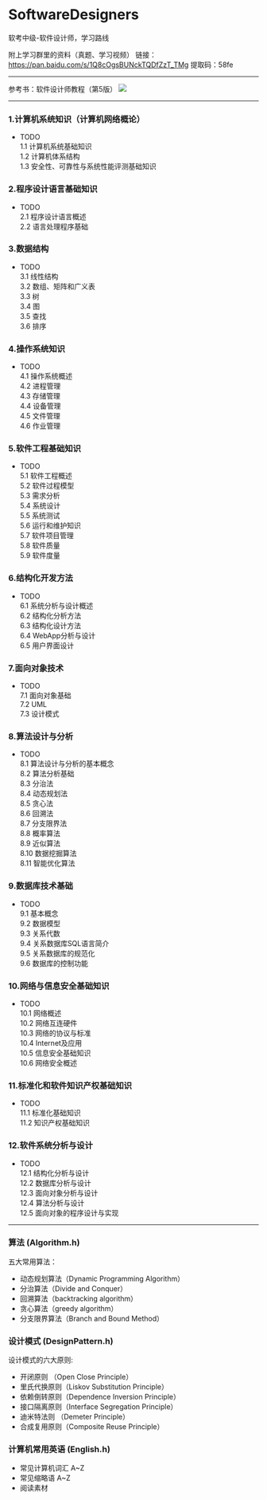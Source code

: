 # SoftwareDesigners
软考中级-软件设计师，学习路线

附上学习群里的资料（真题、学习视频）
链接：https://pan.baidu.com/s/1Q8cOgsBUNckTQDfZzT_TMg 
提取码：58fe 

---

参考书：软件设计师教程（第5版）
![](https://github.com/zxffffffff/SoftwareDesigners/blob/master/%E8%BD%AF%E4%BB%B6%E8%AE%BE%E8%AE%A1%E5%B8%88%E6%95%99%E7%A8%8B%EF%BC%88%E7%AC%AC5%E7%89%88%EF%BC%89.jpg)

---

### 1.计算机系统知识（计算机网络概论）
- TODO  
1.1 计算机系统基础知识  
1.2 计算机体系结构  
1.3 安全性、可靠性与系统性能评测基础知识  

### 2.程序设计语言基础知识
- TODO  
2.1 程序设计语言概述  
2.2 语言处理程序基础  

### 3.数据结构
- TODO  
3.1 线性结构  
3.2 数组、矩阵和广义表  
3.3 树  
3.4 图  
3.5 查找  
3.6 排序  

### 4.操作系统知识
- TODO  
4.1 操作系统概述  
4.2 进程管理  
4.3 存储管理  
4.4 设备管理  
4.5 文件管理  
4.6 作业管理  

### 5.软件工程基础知识
- TODO  
5.1 软件工程概述  
5.2 软件过程模型  
5.3 需求分析  
5.4 系统设计  
5.5 系统测试  
5.6 运行和维护知识  
5.7 软件项目管理  
5.8 软件质量  
5.9 软件度量  

### 6.结构化开发方法
- TODO  
6.1 系统分析与设计概述  
6.2 结构化分析方法  
6.3 结构化设计方法  
6.4 WebApp分析与设计  
6.5 用户界面设计  

### 7.面向对象技术
- TODO  
7.1 面向对象基础  
7.2 UML  
7.3 设计模式  

### 8.算法设计与分析
- TODO  
8.1 算法设计与分析的基本概念  
8.2 算法分析基础  
8.3 分治法  
8.4 动态规划法  
8.5 贪心法  
8.6 回溯法  
8.7 分支限界法  
8.8 概率算法  
8.9 近似算法  
8.10 数据挖掘算法  
8.11 智能优化算法  

### 9.数据库技术基础
- TODO  
9.1 基本概念  
9.2 数据模型  
9.3 关系代数  
9.4 关系数据库SQL语言简介  
9.5 关系数据库的规范化  
9.6 数据库的控制功能  

### 10.网络与信息安全基础知识
- TODO  
10.1 网络概述  
10.2 网络互连硬件  
10.3 网络的协议与标准  
10.4 Internet及应用  
10.5 信息安全基础知识  
10.6 网络安全概述  

### 11.标准化和软件知识产权基础知识
- TODO  
11.1 标准化基础知识  
11.2 知识产权基础知识  

### 12.软件系统分析与设计
- TODO  
12.1 结构化分析与设计  
12.2 数据库分析与设计  
12.3 面向对象分析与设计  
12.4 算法分析与设计  
12.5 面向对象的程序设计与实现  

---

### 算法 (Algorithm.h)
五大常用算法：
- 动态规划算法（Dynamic Programming Algorithm）
- 分治算法（Divide and Conquer）
- 回溯算法（backtracking algorithm）
- 贪心算法（greedy algorithm）
- 分支限界算法（Branch and Bound Method）

### 设计模式 (DesignPattern.h)
设计模式的六大原则:
- 开闭原则    （Open Close Principle）
- 里氏代换原则（Liskov Substitution Principle）
- 依赖倒转原则（Dependence Inversion Principle）
- 接口隔离原则（Interface Segregation Principle）
- 迪米特法则  （Demeter Principle）
- 合成复用原则（Composite Reuse Principle）

### 计算机常用英语 (English.h)
- 常见计算机词汇 A~Z
- 常见缩略语 A~Z
- 阅读素材




